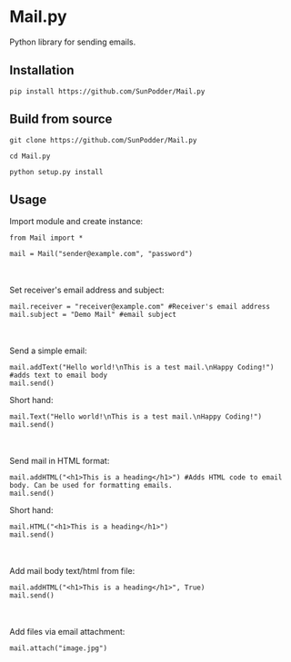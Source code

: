 # Mail.py
Python library for sending emails.

## Installation
```
pip install https://github.com/SunPodder/Mail.py
```

## Build from source
```
git clone https://github.com/SunPodder/Mail.py
```
```
cd Mail.py
```
```
python setup.py install
```

## Usage

Import module and create instance:
```
from Mail import *

mail = Mail("sender@example.com", "password")
```
<br><br>
Set receiver's email address and subject:
```
mail.receiver = "receiver@example.com" #Receiver's email address
mail.subject = "Demo Mail" #email subject
```
<br><br>
Send a simple email:
```
mail.addText("Hello world!\nThis is a test mail.\nHappy Coding!")
#adds text to email body
mail.send()
```

Short hand:
```
mail.Text("Hello world!\nThis is a test mail.\nHappy Coding!")
mail.send()
```
<br><br>
Send mail in HTML format:
```
mail.addHTML("<h1>This is a heading</h1>") #Adds HTML code to email body. Can be used for formatting emails.
mail.send()
```
Short hand:
```
mail.HTML("<h1>This is a heading</h1>")
mail.send()
```
<br><br>
Add mail body text/html from file:
```
mail.addHTML("<h1>This is a heading</h1>", True)
mail.send()
```
<br><br>
Add files via email attachment:
```
mail.attach("image.jpg")
